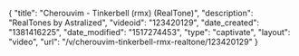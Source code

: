 {
    "title": "Cherouvim - Tinkerbell (rmx) (RealTone)",
    "description": "RealTones by Astralized",
    "videoid": "123420129",
    "date_created": "1381416225",
    "date_modified": "1517274453",
    "type": "captivate",
    "layout": "video",
    "url": "\/v\/cherouvim-tinkerbell-rmx-realtone\/123420129"
}